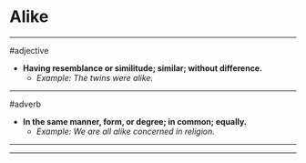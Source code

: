 # Alike
---
#adjective
- **Having resemblance or similitude; similar; without difference.**
	- _Example: The twins were alike._
---
#adverb
- **In the same manner, form, or degree; in common; equally.**
	- _Example: We are all alike concerned in religion._
---
---
